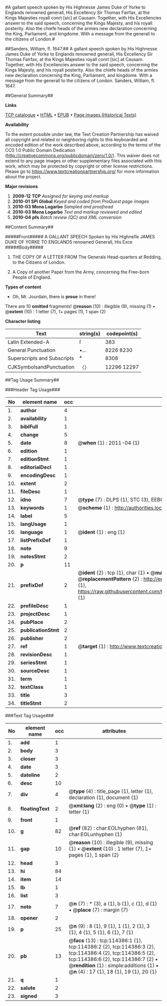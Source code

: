 #A gallant speech spoken by His Highnesse James Duke of Yorke to Englands renowned generall, His Excellency Sir Thomas Fairfax, at the Kings Majesties royall conrt [sic] at Causam. Together, with His Excellencies answer to the said speech, concerning the Kings Majesty, and his royall posterity. Also the chiefe heads of the armies new declaration concerning the King, Parliament, and kingdome. With a message from the generall to the citizens of London.#

##Sanders, William, fl. 1647.##
A gallant speech spoken by His Highnesse James Duke of Yorke to Englands renowned generall, His Excellency Sir Thomas Fairfax, at the Kings Majesties royall conrt [sic] at Causam. Together, with His Excellencies answer to the said speech, concerning the Kings Majesty, and his royall posterity. Also the chiefe heads of the armies new declaration concerning the King, Parliament, and kingdome. With a message from the generall to the citizens of London.
Sanders, William, fl. 1647.

##General Summary##

**Links**

[TCP catalogue](http://www.ota.ox.ac.uk/tcp/)  • 
[HTML](http://tei.it.ox.ac.uk/tcp/Texts-HTML/free/A87/A87476.html)  • 
[EPUB](http://tei.it.ox.ac.uk/tcp/Texts-EPUB/free/A87/A87476.epub) • 
[Page images (Historical Texts)](https://historicaltexts.jisc.ac.uk/eebo-99862235e)

**Availability**

To the extent possible under law, the Text Creation Partnership has waived all copyright and related or neighboring rights to this keyboarded and encoded edition of the work described above, according to the terms of the CC0 1.0 Public Domain Dedication (http://creativecommons.org/publicdomain/zero/1.0/). This waiver does not extend to any page images or other supplementary files associated with this work, which may be protected by copyright or other license restrictions. Please go to https://www.textcreationpartnership.org/ for more information about the project.

**Major revisions**

1. __2009-12__ __TCP__ *Assigned for keying and markup*
1. __2010-01__ __SPi Global__ *Keyed and coded from ProQuest page images*
1. __2010-03__ __Mona Logarbo__ *Sampled and proofread*
1. __2010-03__ __Mona Logarbo__ *Text and markup reviewed and edited*
1. __2010-04__ __pfs__ *Batch review (QC) and XML conversion*

##Content Summary##

#####Front#####
A GALLANT SPEECH Spoken by His Highneſſe JAMES DUKE OF YORKE TO ENGLANDS renowned Generall, His Exce
#####Body#####

1. THE COPY OF A LETTER FROM The Generals Head-quarters at Redding, to the Citizens of London.

1. A Copy of another Paper from the Army, concerning the Free-born People of England.

**Types of content**

  * Oh, Mr. Jourdain, there is **prose** in there!

There are 10 **omitted** fragments! 
 @__reason__ (10) : illegible (9), missing (1)  •  @__extent__ (10) : 1 letter (7), 1+ pages (1), 1 span (2)

**Character listing**


|Text|string(s)|codepoint(s)|
|---|---|---|
|Latin Extended-A|ſ|383|
|General Punctuation|•…|8226 8230|
|Superscripts             and Subscripts|⁴|8308|
|CJKSymbolsandPunctuation|〈〉|12296 12297|

##Tag Usage Summary##

###Header Tag Usage###

|No|element name|occ|attributes|
|---|---|---|---|
|1.|__author__|4||
|2.|__availability__|1||
|3.|__biblFull__|1||
|4.|__change__|5||
|5.|__date__|8| @__when__ (1) : 2011-04 (1)|
|6.|__edition__|1||
|7.|__editionStmt__|1||
|8.|__editorialDecl__|1||
|9.|__encodingDesc__|1||
|10.|__extent__|2||
|11.|__fileDesc__|1||
|12.|__idno__|7| @__type__ (7) : DLPS (1), STC (3), EEBO-CITATION (1), PROQUEST (1), VID (1)|
|13.|__keywords__|1| @__scheme__ (1) : http://authorities.loc.gov/ (1)|
|14.|__label__|5||
|15.|__langUsage__|1||
|16.|__language__|1| @__ident__ (1) : eng (1)|
|17.|__listPrefixDef__|1||
|18.|__note__|9||
|19.|__notesStmt__|2||
|20.|__p__|11||
|21.|__prefixDef__|2| @__ident__ (2) : tcp (1), char (1)  •  @__matchPattern__ (2) : ([0-9\-]+):([0-9IVX]+) (1), (.+) (1)  •  @__replacementPattern__ (2) : http://eebo.chadwyck.com/downloadtiff?vid=$1&page=$2 (1), https://raw.githubusercontent.com/textcreationpartnership/Texts/master/tcpchars.xml#$1 (1)|
|22.|__profileDesc__|1||
|23.|__projectDesc__|1||
|24.|__pubPlace__|2||
|25.|__publicationStmt__|2||
|26.|__publisher__|2||
|27.|__ref__|1| @__target__ (1) : http://www.textcreationpartnership.org/docs/. (1)|
|28.|__revisionDesc__|1||
|29.|__seriesStmt__|1||
|30.|__sourceDesc__|1||
|31.|__term__|1||
|32.|__textClass__|1||
|33.|__title__|3||
|34.|__titleStmt__|2||


###Text Tag Usage###

|No|element name|occ|attributes|
|---|---|---|---|
|1.|__add__|1||
|2.|__body__|3||
|3.|__closer__|3||
|4.|__date__|3||
|5.|__dateline__|2||
|6.|__desc__|10||
|7.|__div__|4| @__type__ (4) : title_page (1), letter (1), declaration (1), document (1)|
|8.|__floatingText__|2| @__xml:lang__ (2) : eng (0)  •  @__type__ (1) : letter (1)|
|9.|__front__|1||
|10.|__g__|82| @__ref__ (82) : char:EOLhyphen (81), char:EOLunhyphen (1)|
|11.|__gap__|10| @__reason__ (10) : illegible (9), missing (1)  •  @__extent__ (10) : 1 letter (7), 1+ pages (1), 1 span (2)|
|12.|__head__|3||
|13.|__hi__|84||
|14.|__item__|14||
|15.|__lb__|1||
|16.|__list__|3||
|17.|__note__|7| @__n__ (7) : * (3), a (1), b (1), c (1), d (1)  •  @__place__ (7) : margin (7)|
|18.|__opener__|2||
|19.|__p__|25| @__n__ (9) : 8 (1), 9 (1), 1 (1), 2 (1), 3 (1), 4 (1), 5 (1), 6 (1), 7 (1)|
|20.|__pb__|13| @__facs__ (13) : tcp:114386:1 (1), tcp:114386:2 (2), tcp:114386:3 (2), tcp:114386:4 (2), tcp:114386:5 (2), tcp:114386:6 (2), tcp:114386:7 (2)  •  @__rendition__ (1) : simple:additions (1)  •  @__n__ (4) : 17 (1), 18 (1), 19 (1), 20 (1)|
|21.|__q__|1||
|22.|__salute__|2||
|23.|__signed__|3||
